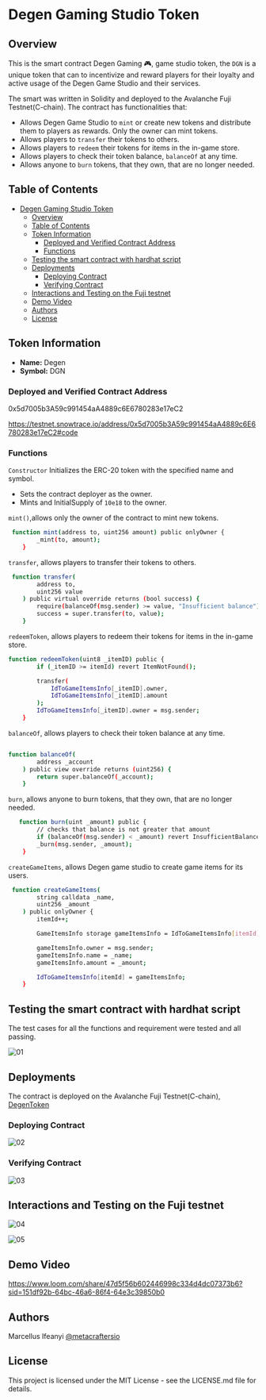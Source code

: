 # Degen Gaming Studio Token

## Overview

This is the smart contract Degen Gaming 🎮, game studio token, the `DGN` is a unique token that can to incentivize and reward players for their loyalty and active usage of the Degen Game Studio and their services.

The smart was written in Solidity and deployed to the Avalanche Fuji Testnet(C-chain).
The contract has functionalities that:

- Allows Degen Game Studio to `mint` or create new tokens and distribute them to players as rewards. Only the owner can mint tokens.
- Allows players to `transfer` their tokens to others.
- Allows players to `redeem` their tokens for items in the in-game store.
- Allows players to check their token balance, `balanceOf` at any time.
- Allows anyone to `burn` tokens, that they own, that are no longer needed.

## Table of Contents

- [Degen Gaming Studio Token](#degen-gaming-studio-token)
  - [Overview](#overview)
  - [Table of Contents](#table-of-contents)
  - [Token Information](#token-information)
    - [Deployed and Verified Contract Address](#deployed-and-verified-contract-address)
    - [Functions](#functions)
  - [Testing the smart contract with hardhat script](#testing-the-smart-contract-with-hardhat-script)
  - [Deployments](#deployments)
    - [Deploying Contract](#deploying-contract)
    - [Verifying Contract](#verifying-contract)
  - [Interactions and Testing on the Fuji testnet](#interactions-and-testing-on-the-fuji-testnet)
  - [Demo Video](#demo-video)
  - [Authors](#authors)
  - [License](#license)

## Token Information

- **Name:** Degen
- **Symbol:** DGN

### Deployed and Verified Contract Address

0x5d7005b3A59c991454aA4889c6E6780283e17eC2

https://testnet.snowtrace.io/address/0x5d7005b3A59c991454aA4889c6E6780283e17eC2#code

### Functions

`Constructor` Initializes the ERC-20 token with the specified name and symbol.

- Sets the contract deployer as the owner.
- Mints and InitialSupply of `10e18` to the owner.

`mint()`,allows only the owner of the contract to mint new tokens.

```sh
 function mint(address to, uint256 amount) public onlyOwner {
        _mint(to, amount);
    }
```

`transfer`, allows players to transfer their tokens to others.

```sh
 function transfer(
        address to,
        uint256 value
    ) public virtual override returns (bool success) {
        require(balanceOf(msg.sender) >= value, "Insufficient balance");
        success = super.transfer(to, value);
    }
```

`redeemToken`, allows players to redeem their tokens for items in the in-game store.

```sh
function redeemToken(uint8 _itemID) public {
        if (_itemID >= itemId) revert ItemNotFound();

        transfer(
            IdToGameItemsInfo[_itemID].owner,
            IdToGameItemsInfo[_itemID].amount
        );
        IdToGameItemsInfo[_itemID].owner = msg.sender;
    }
```

`balanceOf`, allows players to check their token balance at any time.

```sh

function balanceOf(
        address _account
    ) public view override returns (uint256) {
        return super.balanceOf(_account);
    }

```

`burn`, allows anyone to burn tokens, that they own, that are no longer needed.

```sh
   function burn(uint _amount) public {
        // checks that balance is not greater that amount
        if (balanceOf(msg.sender) < _amount) revert InsufficientBalance();
        _burn(msg.sender, _amount);
    }

```

`createGameItems`, allows Degen game studio to create game items for its users.

```sh
 function createGameItems(
        string calldata _name,
        uint256 _amount
    ) public onlyOwner {
        itemId++;

        GameItemsInfo storage gameItemsInfo = IdToGameItemsInfo[itemId];

        gameItemsInfo.owner = msg.sender;
        gameItemsInfo.name = _name;
        gameItemsInfo.amount = _amount;

        IdToGameItemsInfo[itemId] = gameItemsInfo;
    }

```

## Testing the smart contract with hardhat script

The test cases for all the functions and requirement were tested and all passing.

![01](./images/01.png)

## Deployments

The contract is deployed on the Avalanche Fuji Testnet(C-chain), [DegenToken](https://testnet.snowtrace.io/address/0x5d7005b3A59c991454aA4889c6E6780283e17eC2#code)

### Deploying Contract

![02](./images/02.png)

### Verifying Contract

![03](./images/03.png)

## Interactions and Testing on the Fuji testnet

![04](./images/04.png)

![05](./images/05.png)

## Demo Video

https://www.loom.com/share/47d5f56b602446998c334d4dc07373b6?sid=151df92b-64bc-46a6-86f4-64e3c39850b0

## Authors

Marcellus Ifeanyi
[@metacraftersio](https://twitter.com/Mars_Energy)

## License

This project is licensed under the MIT License - see the LICENSE.md file for details.
